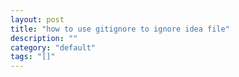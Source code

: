 ```yaml
---
layout: post
title: "how to use gitignore to ignore idea file"
description: ""
category: "default"
tags: "[]"
---
```

